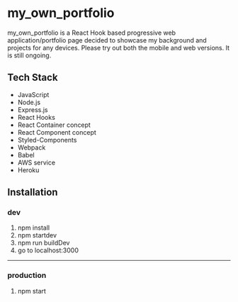 # my_own_portfolio

my_own_portfolio is a React Hook based progressive web application/portfolio page decided to showcase my background and projects for any devices. Please try out both the mobile and web versions. It is still ongoing.

## Tech Stack

- JavaScript
- Node.js
- Express.js
- React Hooks
- React Container concept
- React Component concept
- Styled-Components
- Webpack
- Babel
- AWS service
- Heroku

## Installation

### dev

1. npm install
2. npm startdev
3. npm run buildDev
4. go to localhost:3000

---

### production
1. npm start

